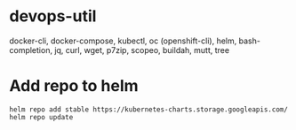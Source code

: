 # devops-util
docker-cli, docker-compose, kubectl, oc (openshift-cli), helm, bash-completion, jq, curl, wget, p7zip, scopeo, buildah, mutt, tree


# Add repo to helm

`helm repo add stable https://kubernetes-charts.storage.googleapis.com/  
helm repo update`
